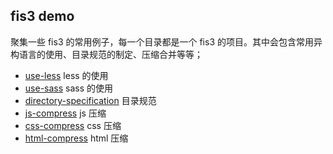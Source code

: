 ## fis3 demo

聚集一些 fis3 的常用例子，每一个目录都是一个 fis3 的项目。其中会包含常用异构语言的使用、目录规范的制定、压缩合并等等；

- [use-less](/fis3-demo/tree/master/use-less) less 的使用
- [use-sass](/fis3-demo/tree/master/use-sass) sass 的使用
- [directory-specification](/fis3-demo/tree/master/directory-specification) 目录规范
- [js-compress](/fis3-demo/tree/master/js-compress) js 压缩
- [css-compress](/fis3-demo/tree/master/css-compress) css 压缩
- [html-compress](/fis3-demo/tree/master/html-compress) html 压缩
